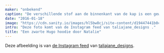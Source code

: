```yaml
---
maker: "onbekend"
caption: "De verschillende stof aan de binnenkant van de kap is een geweldig detail"
date: "2016-01-18"
image: "https://cdn.sanity.io/images/hl5bw8cj/site-content/d19447441b0ccec9460b210d48292d5cd7a3b5a8-1080x1080.jpg"
intro: "Deze foto komt van de Instagram feed van taliajane_designs ."
title: "Een zwarte Hugo hoodie door Natalie"
---
```



Deze afbeelding is van [de Instagram feed](https://www.instagram.com/p/BAqm70Lqg9o/)  van [taliajane_designs](https://www.instagram.com/taliajane_designs/).

